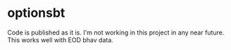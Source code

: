 # optionsbt
Code is published as it is. I'm not working in this project in any near future.
This works well with EOD bhav data.
